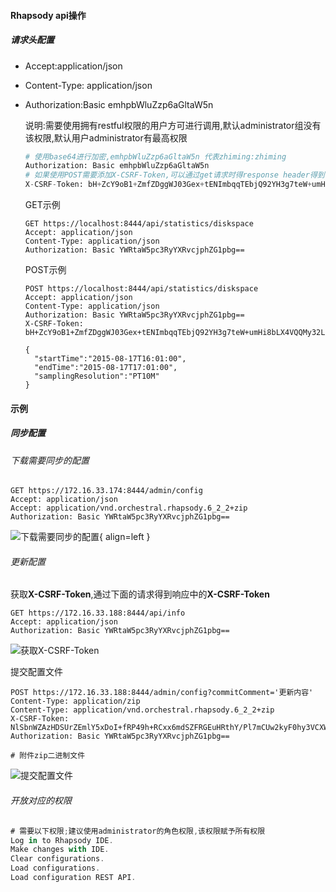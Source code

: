 #### Rhapsody api操作

##### 请求头配置

- Accept:application/json

- Content-Type: application/json

- Authorization:Basic emhpbWluZzp6aGltaW5n

  说明:需要使用拥有restful权限的用户方可进行调用,默认administrator组没有该权限,默认用户administrator有最高权限

  ```python
  # 使用base64进行加密,emhpbWluZzp6aGltaW5n 代表zhiming:zhiming
  Authorization: Basic emhpbWluZzp6aGltaW5n
  # 如果使用POST需要添加X-CSRF-Token,可以通过get请求时得response header得到
  X-CSRF-Token: bH+ZcY9oB1+ZmfZDggWJ03Gex+tENImbqqTEbjQ92YH3g7teW+umHi8bLX4VQQMy32L1e5S0Y32A0DWz/y1fyQ==
  ```
  GET示例

  ```
  GET https://localhost:8444/api/statistics/diskspace
  Accept: application/json
  Content-Type: application/json
  Authorization: Basic YWRtaW5pc3RyYXRvcjphZG1pbg==
  ```

  POST示例

  ```
  POST https://localhost:8444/api/statistics/diskspace
  Accept: application/json
  Content-Type: application/json
  Authorization: Basic YWRtaW5pc3RyYXRvcjphZG1pbg==
  X-CSRF-Token: bH+ZcY9oB1+ZmfZDggWJ03Gex+tENImbqqTEbjQ92YH3g7teW+umHi8bLX4VQQMy32L1e5S0Y32A0DWz/y1fyQ==
  
  {
    "startTime":"2015-08-17T16:01:00",
    "endTime":"2015-08-17T17:01:00",
    "samplingResolution":"PT10M"
  }
  ```

#### 示例

##### 同步配置

###### 下载需要同步的配置

```http
GET https://172.16.33.174:8444/admin/config
Accept: application/json
Accept: application/vnd.orchestral.rhapsody.6_2_2+zip
Authorization: Basic YWRtaW5pc3RyYXRvcjphZG1pbg==
```

![下载需要同步的配置](/docs-note-rhapsody/assets/images/微信截图_20220513174942.png){ align=left }

###### 更新配置

获取**X-CSRF-Token**,通过下面的请求得到响应中的**X-CSRF-Token**

```http
GET https://172.16.33.188:8444/api/info
Accept: application/json
Authorization: Basic YWRtaW5pc3RyYXRvcjphZG1pbg==
```

![获取X-CSRF-Token](/docs-note-rhapsody/assets/images/微信截图_20220513175622.png)

提交配置文件

```http
POST https://172.16.33.188:8444/admin/config?commitComment='更新内容'
Content-Type: application/zip
Content-Type: application/vnd.orchestral.rhapsody.6_2_2+zip
X-CSRF-Token: NlSbnWZAzHDSUrZEmlY5xDoI+fRP49h+RCxx6mdSZFRGEuHRthY/Pl7mCUw2kyF0hy3VCXWEoOIntrBR1VJBNg==
Authorization: Basic YWRtaW5pc3RyYXRvcjphZG1pbg==

# 附件zip二进制文件
```

![提交配置文件](/docs-note-rhapsody/assets/images/微信截图_20220513175925.png)

###### 开放对应的权限

```js
# 需要以下权限;建议使用administrator的角色权限,该权限赋予所有权限
Log in to Rhapsody IDE.
Make changes with IDE.
Clear configurations.
Load configurations.
Load configuration REST API.
```


